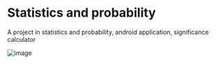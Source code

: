 # Statistics and probability
A project in statistics and probability, android application, significance calculator

![image](https://user-images.githubusercontent.com/4623879/170761101-75dcbeff-39b2-44d6-9a06-ac7f0259f579.png)

